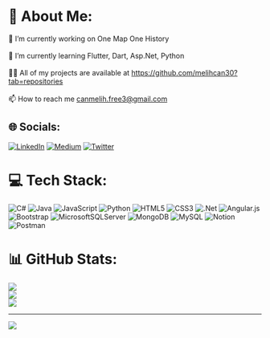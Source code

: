 # 💫 About Me:
🔭 I’m currently working on One Map One History<br><br>🌱 I’m currently learning Flutter, Dart, Asp.Net, Python<br><br>👨‍💻 All of my projects are available at https://github.com/melihcan30?tab=repositories<br><br>📫 How to reach me canmelih.free3@gmail.com


## 🌐 Socials:
[![LinkedIn](https://img.shields.io/badge/LinkedIn-%230077B5.svg?logo=linkedin&logoColor=white)](https://linkedin.com/in/https://www.linkedin.com/in/melihcan-serbest/) [![Medium](https://img.shields.io/badge/Medium-12100E?logo=medium&logoColor=white)](https://medium.com/@@melihserbest) [![Twitter](https://img.shields.io/badge/Twitter-%231DA1F2.svg?logo=Twitter&logoColor=white)](https://twitter.com/@MelihcanSerbest) 

# 💻 Tech Stack:
![C#](https://img.shields.io/badge/c%23-%23239120.svg?style=for-the-badge&logo=c-sharp&logoColor=white) ![Java](https://img.shields.io/badge/java-%23ED8B00.svg?style=for-the-badge&logo=java&logoColor=white) ![JavaScript](https://img.shields.io/badge/javascript-%23323330.svg?style=for-the-badge&logo=javascript&logoColor=%23F7DF1E) ![Python](https://img.shields.io/badge/python-3670A0?style=for-the-badge&logo=python&logoColor=ffdd54) ![HTML5](https://img.shields.io/badge/html5-%23E34F26.svg?style=for-the-badge&logo=html5&logoColor=white) ![CSS3](https://img.shields.io/badge/css3-%231572B6.svg?style=for-the-badge&logo=css3&logoColor=white) ![.Net](https://img.shields.io/badge/.NET-5C2D91?style=for-the-badge&logo=.net&logoColor=white) ![Angular.js](https://img.shields.io/badge/angular.js-%23E23237.svg?style=for-the-badge&logo=angularjs&logoColor=white) ![Bootstrap](https://img.shields.io/badge/bootstrap-%23563D7C.svg?style=for-the-badge&logo=bootstrap&logoColor=white) ![MicrosoftSQLServer](https://img.shields.io/badge/Microsoft%20SQL%20Sever-CC2927?style=for-the-badge&logo=microsoft%20sql%20server&logoColor=white) ![MongoDB](https://img.shields.io/badge/MongoDB-%234ea94b.svg?style=for-the-badge&logo=mongodb&logoColor=white) ![MySQL](https://img.shields.io/badge/mysql-%2300f.svg?style=for-the-badge&logo=mysql&logoColor=white) ![Notion](https://img.shields.io/badge/Notion-%23000000.svg?style=for-the-badge&logo=notion&logoColor=white) ![Postman](https://img.shields.io/badge/Postman-FF6C37?style=for-the-badge&logo=postman&logoColor=white)
# 📊 GitHub Stats:
![](https://github-readme-stats.vercel.app/api?username=melihcan30&theme=dark&hide_border=false&include_all_commits=false&count_private=true)<br/>
![](https://github-readme-streak-stats.herokuapp.com/?user=melihcan30&theme=dark&hide_border=false)<br/>
![](https://github-readme-stats.vercel.app/api/top-langs/?username=melihcan30&theme=dark&hide_border=false&include_all_commits=false&count_private=true&layout=compact)

---
[![](https://visitcount.itsvg.in/api?id=melihcan30&icon=0&color=0)](https://visitcount.itsvg.in)

<!-- Proudly created with GPRM ( https://gprm.itsvg.in ) -->
